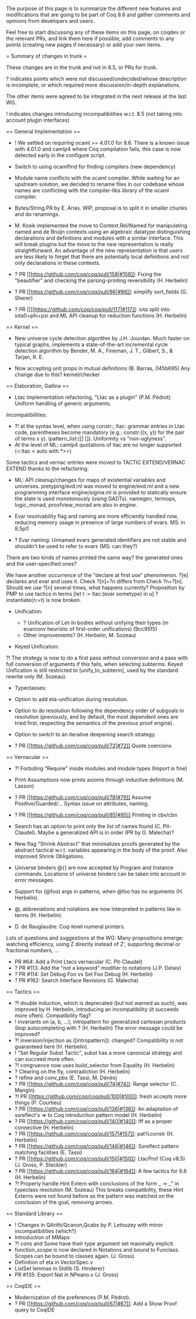 The purpose of this page is to summarize the different new features and
modifications that are going to be part of Coq 8.6 and gather comments
and opinions from developers and users.

Feel free to start discussing any of these items on this page, on coqdev 
or the relevant PRs, and link them here if possible, add comments to 
any points (creating new pages if necessary) or add your own items.

= Summary of changes in trunk =

These changes are in the trunk and not in 8.5, or PRs for trunk.

? indicates points which were not discussed/undecided/whose description
is incomplete, or which required more discussion/in-depth explanations.

The other items were agreed to be integrated in the next release at the last WG.

! indicates changes introducing incompatibilities w.r.t. 8.5 (not taking into
account plugin interfaces) 

== General Implementation ==

 * ! We settled on requiring ocaml >= 4.01.0 for 8.6.
  There is a known issue with 4.01.0 and camlp4 where
  Coq compilation fails, this case is now detected early
  in the configure script.
  
 * Switch to using ocamlfind for finding compilers (new dependency)
  
 * Module name conflicts with the ocaml compiler.
 While waiting for an upstream solution, we decided
 to rename files in our codebase whose names are conflicting 
 with the compiler-libs library of the ocaml compiler.

 * Bytes/String PR by E. Arias. WIP, proposal is to split it in smaller
  chunks and do renamings.

 * M. Kosik implemented the move to Context.Rel/Named for manipulating
 named and de Bruijn contexts using an algebraic datatype distinguishing
 declarations and definitions and modules with a similar interface. This
 will break plugins but the move to the new representation is really
 straightforward.  An advantage of the new representation is that users
 are less likely to forget that there are potentially local definitions
 and not only declarations in these contexts.

 * ? PR [[https://github.com/coq/coq/pull/158|#158]]: Fixing the "beautifier" and checking the parsing-printing reversibility (H. Herbelin)
 * ? PR [[https://github.com/coq/coq/pull/86|#86]]: simplify sort_fields (G. Sherer)
 * ? PR [[[[https://github.com/coq/coq/pull/117|#117]]: iota split into iota0+phi+psi and ML API cleanup for
  reduction functions (H. Herbelin)

== Kernel ==

 * New universe cycle detection algorithm by J.H. Jourdan.
 Much faster on typical graphs, implements a state-of-the-art incremental cycle
 detection algorithm by Bender, M. A., Fineman, J. T., Gilbert, S., &
 Tarjan, R. E.
      
 * Now accepting unit props in mutual definitions (B. Barras, 045b695)
 Any change due to this? kernel/checker

== Elaboration, Gallina ==

 * Ltac implementation refactoring, "Ltac as a plugin" (P.M. Pédrot).
 Uniform handling of generic arguments.

  Incompatibilities:
   * ?! at the syntax level, when using constr:, ltac:
	grammar entries in Ltac code, parentheses become mandatory
	(e.g.: constr:((x, y)) for the pair of terms x y).
	ipattern_list:([] []). Uniformity vs "non-uglyness".
   * At the level of ML: camlp4 quotations of ltac are no longer
  supported (<:ltac < auto with *>>)
  
 Some tactics and vernac entries were moved to 
 TACTIC EXTEND/VERNAC EXTEND thanks to the refactoring.

 * ML: API cleanup/changes for maps of existential variables and
  universes. pretyping/evd.ml was moved to engine/evd.ml and a new
  programming interface engine/sigma.ml is provided to statically ensure
  the state is used monotonously (using GADTs). namegen, termops,
  logic_monad, proofview_monad are also in engine.

 * Evar resolvability flag and naming are more efficiently handled now,
  reducing memory usage in presence of large numbers of evars. MS: in 8.5pl1

 * ? Evar naming:
  Unnamed evars generated identifiers are not stable and shouldn't be 
  used to refer to evars (MS: can they?)
  
  There are two kinds of names printed the same way? the generated ones
  and the user-specified ones?
  
  We have another occurrence of the "declare at first use" phenomenon.
  ?[e] declares and evar and uses it.
  Check ?[n]+?n differs from Check ?n+?[n].
  Should we use ?[n] several times, what happens currently?
  Proposition by PMP to use tactics in terms [let t := ltac:(evar sometype) in u] ?
  instantiate(n:=t) is now broken.
  
 * Unification:

   * ? Unification of Let-In bodies without unifying their types (in
	evarconv heuristic of first-order unifications) (9cc95f5) 
   * Other improvements? (H. Herbelin, M. Sozeau)	

 * Keyed Unification:

  ?! The strategy is now to do a first pass without conversion and
  a pass with full conversion of arguments if this fails, when
  selecting subterms. Keyed Unification is still restricted to
  [unify_to_subterm], used by the standard rewrite only (M. Sozeau).

 * Typeclasses:

  * Option to add eta-unification during resolution.
  * Option to do resolution following the dependency order of subgoals
  in resolution (previously, and by default, the most dependent ones
  are tried first, respecting the semantics of the previous proof engine).
  * Option to switch to an iterative deepening search strategy.

 * ? PR [[https://github.com/coq/coq/pull/72|#72]] Quote coercions

== Vernacular ==

 * ?! Forbiding "Require" inside modules and module types (Import is fine)

 * Print Assumptions now prints axioms through inductive definitions (M. Lasson)

 * ? PR [[https://github.com/coq/coq/pull/78|#79]] Assume Positive/Guarded/... Syntax issue on attributes, naming.

 * ? PR [[https://github.com/coq/coq/pull/85|#85]] Printing in cbv/cbn

 * Search has an option to print only the list of names found (C.
  Pit-Claudel). Maybe a generalized API is in order (PR by G. Malecha)?

 * New flag "Shrink Abstract" that minimalizes proofs generated by the abstract
  tactical w.r.t. variables appearing in the body of the proof. Also
  improved Shrink Obligations.
 
 * Universe binders @{} are now accepted by Program and Instance commands.
  Locations of universe binders can be taken into account in error messages.

 * Support for (@foo) args in patterns, when @foo has no arguments (H. Herbelin).

 * @, abbreviations and notations are now interpreted in patterns like in terms (H. Herbelin).
    
 * D. de Rauglaudre: Coq-level numeral printers.

  Lots of questions and suggestions at the WG: 
  Many propositions emerge: watching efficiency, using Z directly
  instead of Z', supporting decimal or fractional numbers, ...

 * PR #64: Add a Print Ltacs vernacular (C. Pit-Claudel)
 * ? PR #113: Add the "not a keyword" modifier to notations (J.P. Delaix)
 * ? PR #114: Set Debug Foo vs Set Foo Debug (H. Herbelin)
 * ? PR #162: Search Interface Revisions (G. Malecha)

== Tactics ==

 * ?! double induction, which is deprecated (but not warned as such),
  was improved by H. Herbelin, introducing an incompatibility (it succeeds
  more often). Compatibility flag?
 * ! invariants on (a, b, ...), intropattern for generalized cartesian products
  Stop autocompleting with ? (H. Herbelin)
  The error message could be improved?
 * ?! inversion/injection as ([intropattern]): changed? Compatibility is not
  guaranteed here (H. Herbelin).
 * ! "Set Regular Subst Tactic", subst has a more
  canonical strategy and can succeed more often.
 * ?! congruence now uses build_selector from Equality (H. Herbelin)
 * ? Clearing on the fly, contradiction (H. Herbelin)
 * ? refine and conv_pbs (E. Tassi, M. Dénès)
 * ? PR [[https://github.com/coq/coq/pull/74|#74]]: Range selector (C. Mangin)
 * ?! PR [[https://github.com/coq/coq/pull/100|#100]]: fresh accepts more things (P. Courtieu)
 * ? PR [[https://github.com/coq/coq/pull/136|#136]]: An adaptation of ssreflect's => to Coq introduction pattern model (H. Herbelin)
 * ? PR [[https://github.com/coq/coq/pull/140|#140]]: Iff as a proper connective (H. Herbelin)
 * ? PR [[https://github.com/coq/coq/pull/157|#157]]: pat%constr (H. Herbelin)
 * ? PR [[https://github.com/coq/coq/pull/146|#146]]: Ssreflect pattern matching facilities (E. Tassi)
 * ? PR [[https://github.com/coq/coq/pull/150|#150]]: LtacProf (Coq v8.5) (J. Gross, P. Steckler)
 * ? PR [[https://github.com/coq/coq/pull/164|#164]]: A few tactics for 8.6 (H. Herbelin)
 * ?! Properly handle Hint Extern with conclusions of the form
   _ -> _" in typeclass resolution (M. Sozeau)
   This breaks compatibility, these Hint Externs were not
   found before as the pattern was matched on the conclusion of the
   goal, removing arrows.

== Standard Library ==

 * ! Changes in QArith/Qcanon,Qcabs by P. Letouzey with minor incompatibilities
  (which?)
 * Introduction of MMaps
 * ?! cons and Some have their type argument set maximally implicit.
 * function_scope is now declared in Notations and bound to Funclass.
  Scopes can be bound to classes again. (J. Gross)
 * Definition of eta in VectorSpec.v
 * ListSet lemmas in Stdlib (S. Hinderer)
 * PR #135: Export Nat in NPeano.v (J. Gross) 

== CoqIDE ==

 * Modernization of the preferences (P.M. Pédrot).
 * ? PR [[https://github.com/coq/coq/pull/67|#67]]: Add a Show Proof query to CoqIDE
